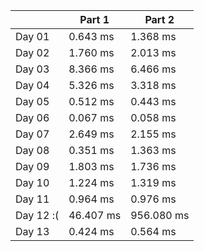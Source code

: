 |        | Part 1 | Part 2 |
|--------|--------|--------|
| Day 01 | 0.643 ms | 1.368 ms |
| Day 02 | 1.760 ms | 2.013 ms |
| Day 03 | 8.366 ms | 6.466 ms |
| Day 04 | 5.326 ms | 3.318 ms |
| Day 05 | 0.512 ms | 0.443 ms |
| Day 06 | 0.067 ms | 0.058 ms |
| Day 07 | 2.649 ms | 2.155 ms |
| Day 08 | 0.351 ms | 1.363 ms |
| Day 09 | 1.803 ms | 1.736 ms |
| Day 10 | 1.224 ms | 1.319 ms |
| Day 11 | 0.964 ms | 0.976 ms |
| Day 12 :( | 46.407 ms | 956.080 ms |
| Day 13 | 0.424 ms | 0.564 ms |